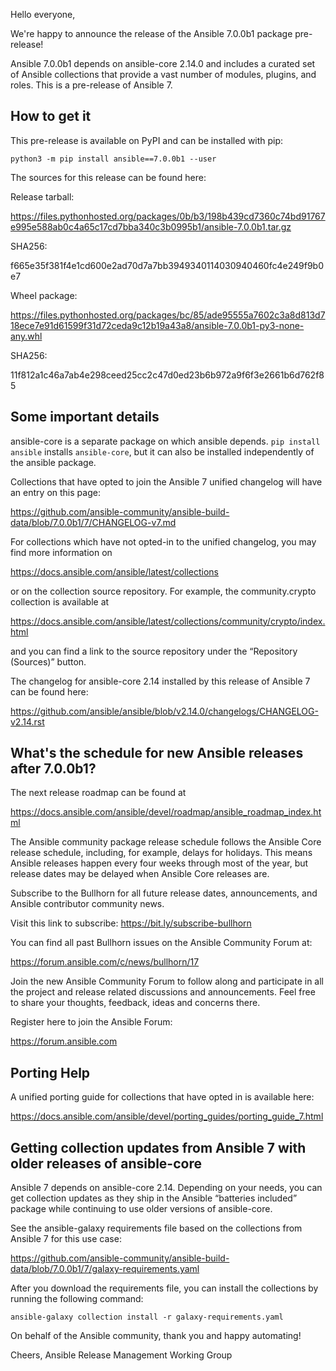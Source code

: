Hello everyone,

We're happy to announce the release of the Ansible 7.0.0b1 package pre-release!

Ansible 7.0.0b1 depends on ansible-core 2.14.0 and includes a curated set of Ansible collections that provide a vast number of modules, plugins, and roles. This is a pre-release of Ansible 7.

How to get it
-------------

This pre-release is available on PyPI and can be installed with pip:

```console
python3 -m pip install ansible==7.0.0b1 --user
```

The sources for this release can be found here:

Release tarball:

https://files.pythonhosted.org/packages/0b/b3/198b439cd7360c74bd91767e995e588ab0c4a65c17cd7bba340c3b0995b1/ansible-7.0.0b1.tar.gz

SHA256:

f665e35f381f4e1cd600e2ad70d7a7bb3949340114030940460fc4e249f9b0e7

Wheel package:

https://files.pythonhosted.org/packages/bc/85/ade95555a7602c3a8d813d718ece7e91d61599f31d72ceda9c12b19a43a8/ansible-7.0.0b1-py3-none-any.whl

SHA256:

11f812a1c46a7ab4e298ceed25cc2c47d0ed23b6b972a9f6f3e2661b6d762f85


Some important details
----------------------

ansible-core is a separate package on which ansible depends. `pip install ansible` installs `ansible-core`, but it can also be installed independently of the ansible package.

Collections that have opted to join the Ansible 7 unified changelog will have an entry on this page:

https://github.com/ansible-community/ansible-build-data/blob/7.0.0b1/7/CHANGELOG-v7.md

For collections which have not opted-in to the unified changelog, you may find more information on

https://docs.ansible.com/ansible/latest/collections

or on the collection source repository. For example, the community.crypto collection is available at

https://docs.ansible.com/ansible/latest/collections/community/crypto/index.html

and you can find a link to the source repository under the “Repository (Sources)” button.

The changelog for ansible-core 2.14 installed by this release of Ansible 7 can be found here:

https://github.com/ansible/ansible/blob/v2.14.0/changelogs/CHANGELOG-v2.14.rst

What's the schedule for new Ansible releases after 7.0.0b1?
-----------------------------------------------------------

The next release roadmap can be found at

https://docs.ansible.com/ansible/devel/roadmap/ansible_roadmap_index.html

The Ansible community package release schedule follows the Ansible Core release schedule, including, for example, delays for holidays. This means Ansible releases happen every four weeks through most of the year, but release dates may be delayed when Ansible Core releases are.

Subscribe to the Bullhorn for all future release dates, announcements, and Ansible contributor community news.

Visit this link to subscribe: https://bit.ly/subscribe-bullhorn

You can find all past Bullhorn issues on the Ansible Community Forum at:

https://forum.ansible.com/c/news/bullhorn/17

Join the new Ansible Community Forum to follow along and participate in all the project and release related discussions and announcements. Feel free to share your thoughts, feedback, ideas and concerns there.

Register here to join the Ansible Forum:

https://forum.ansible.com

Porting Help
------------

A unified porting guide for collections that have opted in is available here:

https://docs.ansible.com/ansible/devel/porting_guides/porting_guide_7.html

Getting collection updates from Ansible 7 with older releases of ansible-core
-----------------------------------------------------------------------------

Ansible 7 depends on ansible-core 2.14. Depending on your needs, you can get collection updates as they ship in the Ansible “batteries included” package while continuing to use older versions of ansible-core.

See the ansible-galaxy requirements file based on the collections from Ansible 7 for this use case:

https://github.com/ansible-community/ansible-build-data/blob/7.0.0b1/7/galaxy-requirements.yaml

After you download the requirements file, you can install the collections by running the following command:

```console
ansible-galaxy collection install -r galaxy-requirements.yaml
```

On behalf of the Ansible community, thank you and happy automating!

Cheers,
Ansible Release Management Working Group
